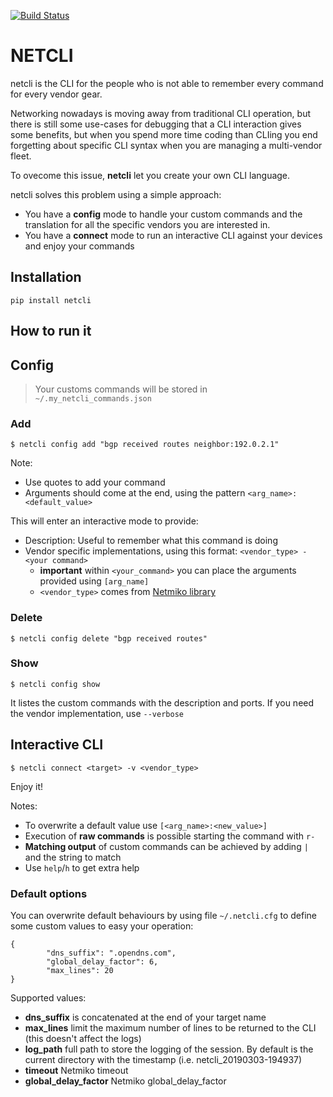 [![Build Status](https://travis-ci.org/chadell/netcli.svg?branch=master)](https://travis-ci.org/chadell/netcli)

# NETCLI

netcli is the CLI for the people who is not able to remember every command for every vendor gear.

Networking nowadays is moving away from traditional CLI operation, but there is still some use-cases for debugging that a CLI interaction gives some benefits, but when you spend more time coding than CLIing you end forgetting about specific CLI syntax when you are managing a multi-vendor fleet.

To ovecome this issue, **netcli** let you create your own CLI language.

netcli solves this problem using a simple approach:
* You have a **config** mode to handle your custom commands and the translation for all the specific vendors you are interested in.
* You have a **connect** mode to run an interactive CLI against your devices and enjoy your commands

## Installation

```
pip install netcli
```

## How to run it

## Config

> Your customs commands will be stored in `~/.my_netcli_commands.json`

### Add

```
$ netcli config add "bgp received routes neighbor:192.0.2.1"
```

Note:
* Use quotes to add your command
* Arguments should come at the end, using the pattern `<arg_name>:<default_value>`

This will enter an interactive mode to provide:
* Description: Useful to remember what this command is doing
* Vendor specific implementations, using this format: `<vendor_type> - <your command>`
    * **important** within `<your_command>` you can place the arguments provided using `[arg_name]`
    * `<vendor_type>` comes from [Netmiko library](https://github.com/ktbyers/netmiko/blob/develop/netmiko/ssh_dispatcher.py#L76)

### Delete

```
$ netcli config delete "bgp received routes"
```

### Show

```
$ netcli config show
```

It listes the custom commands with the description and ports.
If you need the vendor implementation, use `--verbose`


## Interactive CLI

```
$ netcli connect <target> -v <vendor_type>
```

Enjoy it!

Notes:
* To overwrite a default value use `[<arg_name>:<new_value>]`
* Execution of **raw commands** is possible starting the command with `r- ` 
* **Matching output** of custom commands can be achieved by adding ` | ` and the string to match
* Use `help`/`h` to get extra help

### Default options

You can overwrite default behaviours by using file `~/.netcli.cfg` to define some custom values to easy your operation:

```
{
        "dns_suffix": ".opendns.com",
        "global_delay_factor": 6,
        "max_lines": 20
}
```

Supported values:

* **dns_suffix** is concatenated at the end of your target name
* **max_lines** limit the maximum number of lines to be returned to the CLI (this doesn't affect the logs)
* **log_path** full path to store the logging of the session. By default is the current directory with the timestamp (i.e. netcli_20190303-194937)
* **timeout** Netmiko timeout
* **global_delay_factor** Netmiko global_delay_factor
